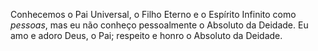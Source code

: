 Conhecemos o Pai Universal, o Filho Eterno e o Espírito Infinito como  *pessoas*, mas eu não conheço pessoalmente o Absoluto da Deidade. Eu amo e adoro Deus, o Pai; respeito e honro o Absoluto da Deidade.